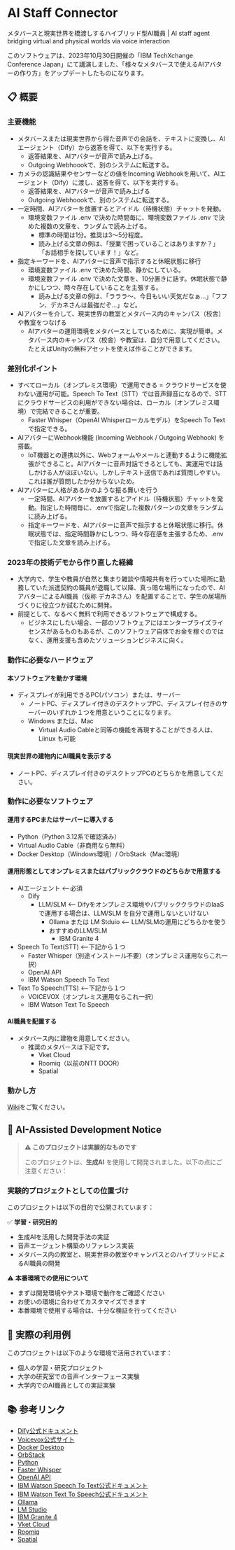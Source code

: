 # AI Staff Connector
メタバースと現実世界を橋渡しするハイブリッド型AI職員 | AI staff agent bridging virtual and physical worlds via voice interaction

このソフトウェアは、2023年10月30日開催の「IBM TechXchange Conference Japan」にて講演しました、「様々なメタバースで使えるAIアバターの作り方」をアップデートしたものになります。

## 📋 概要
### 主要機能
- メタバースまたは現実世界から得た音声での会話を、テキストに変換し、AIエージェント（Dify）から返答を得て、以下を実行する。
  - 返答結果を、AIアバターが音声で読み上げる。
  - Outgoing Webhoookで、別のシステムに転送する。
- カメラの認識結果やセンサーなどの値をIncoming Webhookを用いて、AIエージェント（Dify）に渡し、返答を得て、以下を実行する。
  - 返答結果を、AIアバターが音声で読み上げる
  - Outgoing Webhoookで、別のシステムに転送する。
- 一定時間、AIアバターを放置するとアイドル（待機状態）チャットを発動。
  - 環境変数ファイル .env で決めた時間毎に、環境変数ファイル .env で決めた複数の文章を、ランダムで読み上げる。
    - 標準の時間は1分。推奨は3～5分程度。
    - 読み上げる文章の例は、「授業で困っていることはありますか？」「お話相手を探しています！」など。
- 指定キーワードを、AIアバターに音声で指示すると休眠状態に移行
  - 環境変数ファイル .env で決めた時間、静かにしている。
  - 環境変数ファイル .env で決めた文章を、10分置きに話す。休眠状態で静かにしつつ、時々存在していることを主張する。
    - 読み上げる文章の例は、「ラララ〜、今日もいい天気だなぁ...」「フフン、デカネさんは最強だぞ...」など。
- AIアバターを介して、現実世界の教室とメタバース内のキャンパス（校舎）や教室をつなげる
  - AIアバターの運用環境をメタバースとしているために、実現が簡単。メタバース内のキャンパス（校舎）や教室は、自分で用意してください。たとえばUnityの無料アセットを使えば作ることができます。

### 差別化ポイント
- すべてローカル（オンプレミス環境）で運用できる = クラウドサービスを使わない運用が可能。Speech To Text（STT）では音声録音になるので、STTにクラウドサービスの利用ができない場合は、ローカル（オンプレミス環境）で完結できることが重要。
  - Faster Whisper（OpenAI Whisperローカルモデル）をSpeech To Textで指定できる。
- AIアバターにWebhook機能 (Incoming Webhook / Outgoing Webhook) を搭載。
  - IoT機器との連携以外に、Webフォームやメールと連動するように機能拡張ができること。AIアバターに音声対話できるとしても、実運用では話しかける人がほぼいない。しかしテキスト送信であれば質問しやすい。これは誰が質問したか分からないため。
- AIアバターに人格があるかのような振る舞いを行う
  - 一定時間、AIアバターを放置するとアイドル（待機状態）チャットを発動。指定した時間毎に、.envで指定した複数パターンの文章をランダムに読み上げる。
  - 指定キーワードを、AIアバターに音声で指示すると休眠状態に移行。休眠状態では、指定時間静かにしつつ、時々存在感を主張するため、.envで指定した文章を読み上げる。

### 2023年の技術デモから作り直した経緯
- 大学内で、学生や教員が自然と集まり雑談や情報共有を行っていた場所に勤務していた派遣契約の職員が退職して以降、真っ暗な場所になったので、AIアバターによるAI職員（仮称 デカネさん）を配置することで、学生の居場所づくりに役立つか試むために開発。
- 前提として、なるべく無料で利用できるソフトウェアで構成する。
  - ビジネスにしたい場合、一部のソフトウェアにはエンタープライズライセンスがあるものもあるが、このソフトウェア自体でお金を稼ぐのではなく、運用支援も含めたソリューションビジネスに向く。

### 動作に必要なハードウェア
#### 本ソフトウェアを動かす環境
- ディスプレイが利用できるPC(パソコン）または、サーバー
  - ノートPC、ディスプレイ付きのデスクトップPC、ディスプレイ付きのサーバーのいずれか１つを用意ということになります。
  - Windows または、Mac
    - Virtual Audio Cableと同等の機能を再現することができる人は、Liinux も可能
#### 現実世界の建物内にAI職員を表示する
- ノートPC、ディスプレイ付きのデスクトップPCのどちらかを用意してください。

### 動作に必要なソフトウェア
#### 運用するPCまたはサーバーに導入する
- Python（Python 3.12系で確認済み）
- Virtual Audio Cable（非商用なら無料）
- Docker Desktop（Windows環境）/ OrbStack（Mac環境）
#### 運用形態としてオンプレミスまたはパブリッククラウドのどちらかで用意する
- AIエージェント <--必須
  - Dify
    - LLM/SLM <-- Difyをオンプレミス環境やパブリッククラウドのIaaSで運用する場合は、LLM/SLM を自分で運用しないといけない
      - Ollama または LM Stduio <-- LLM/SLMの運用にどちらかを使う
      - おすすめのLLM/SLM
        - IBM Granite 4
- Speech To Text(STT) <--下記から１つ
  - Faster Whisper（別途インストール不要）（オンプレミス運用ならこれ一択）
  - OpenAI API
  - IBM Watson Speech To Text
- Text To Speech(TTS) <--下記から１つ
  - VOICEVOX（オンプレミス運用ならこれ一択）
  - IBM Watson Text To Speech
#### AI職員を配置する
- メタバース内に建物を用意してください。
  - 推奨のメタバースは下記です。
    - Vket Cloud
    - Roomiq（以前のNTT DOOR）
    - Spatial 

### 動かし方
[Wiki](https://github.com/kolinz/ai-staff-connector/wiki)をご覧ください。

## 🤖 AI-Assisted Development Notice
> **⚠️ このプロジェクトは実験的なものです**
> 
> このプロジェクトは、**生成AI** を使用して開発されました。以下の点にご注意ください：

### 実験的プロジェクトとしての位置づけ

このプロジェクトは以下の目的で公開されています：

✅ **学習・研究目的**
- 生成AIを活用した開発手法の実証
- 音声エージェント構築のリファレンス実装
- メタバース内の教室と、現実世界の教室やキャンパスとのハイブリッドによるAI職員の開発

⚠️ **本番環境での使用について**
- まずは開発環境やテスト環境で動作をご確認ください
- お使いの環境に合わせてカスタマイズできます
- 本番環境で使用する場合は、十分な検証を行ってください

## 🌟 実際の利用例

このプロジェクトは以下のような環境で活用されています：
- 個人の学習・研究プロジェクト
- 大学の研究室での音声インターフェース実験
- 大学内でのAI職員としての実証実験

## 📚 参考リンク

- [Dify公式ドキュメント](https://docs.dify.ai/)
- [Voicevox公式サイト](https://voicevox.hiroshiba.jp/)
- [Docker Desktop](https://www.docker.com/ja-jp/products/docker-desktop/)
- [OrbStack](https://orbstack.dev/)
- [Python](https://www.python.org/)
- [Faster Whisper](https://github.com/SYSTRAN/faster-whisper)
- [OpenAI API](https://openai.com/ja-JP/index/openai-api/)
- [IBM Watson Speech To Text公式ドキュメント](https://cloud.ibm.com/docs/speech-to-text?topic=speech-to-text-about&locale=ja)
- [IBM Watson Text To Speech公式ドキュメント](https://cloud.ibm.com/docs/text-to-speech?topic=text-to-speech-about&locale=ja)
- [Ollama](https://ollama.com/)
- [LM Studio](https://lmstudio.ai/)
- [IBM Granite 4](https://www.ibm.com/granite/docs/models/granite)
- [Vket Cloud](https://cloud.vket.com/)
- [Roomiq](https://roomiq.jp/)
- [Spatial](https://www.spatial.io/)
